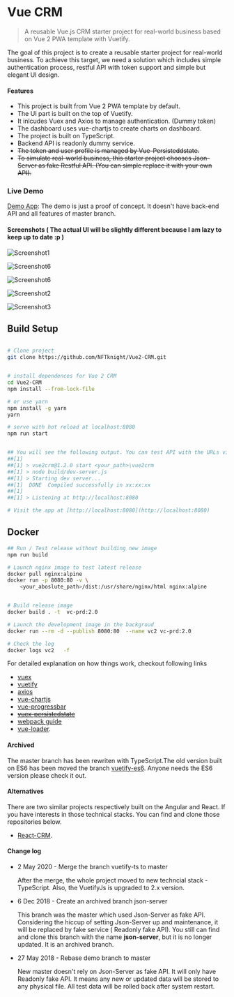 # Vue CRM

> A reusable Vue.js CRM starter project for real-world business based on Vue 2 PWA template with Vuetify.

The goal of this project is to create a reusable starter project for real-world business. To achieve this target, we need a solution which includes simple authentication process, restful API with token support and simple but elegant UI design.


#### Features

* This project is built from Vue 2 PWA template by default.
* The UI part is built on the top of Vuetify.
* It inlcudes Vuex and Axios to manage authentication. (Dummy token)
* The dashboard uses vue-chartjs to create charts on dashboard.
* The project is built on TypeScript.
* Backend API is readonly dummy service.
* ~~The token and user profile is managed by Vue-Persisteddstate.~~
* ~~To simulate real-world business, this starter project chooses Json-Server as fake Restful API. (You can simple replace it with your own API).~~


### Live Demo

[Demo App]():  The demo is just a proof of concept. It doesn't have back-end API and all features of master branch.

#### Screenshots ( The actual UI will be slightly different because I am lazy to keep up to date :p )

![Screenshot1](screenshots/screenshot-1.jpg)

![Screenshot6](screenshots/screenshot-6.jpg)

![Screenshot6](screenshots/screenshot-4.png)

![Screenshot2](screenshots/screenshot-2.png)

![Screenshot3](screenshots/screenshot-3.png)

<!-- ![Screenshot4](screenshots/screenshot-4.jpg)

![Screenshot5](screenshots/screenshot-5.jpg) -->

## Build Setup

``` bash

# Clone project
git clone https://github.com/NFTknight/Vue2-CRM.git


# install dependences for Vue 2 CRM
cd Vue2-CRM
npm install --from-lock-file

# or use yarn
npm install -g yarn
yarn

# serve with hot reload at localhost:8080
npm run start


## You will see the following output. You can test API with the URLs via browser.
##[1]
##[1] > vue2crm@1.2.0 start <your_path>\vue2crm
##[1] > node build/dev-server.js
##[1] > Starting dev server...
##[1]  DONE  Compiled successfully in xx:xx:xx
##[1]
##[1] > Listening at http://localhost:8080

# Visit the app at [http://localhost:8080](http://localhost:8080)

```

## Docker 


```bash
## Run / Test release without building new image
npm run build

# Launch nginx image to test latest release
docker pull nginx:alpine
docker run -p 8080:80 -v \
    <your_aboslute_path>/dist:/usr/share/nginx/html nginx:alpine


# Build release image
docker build . -t  vc-prd:2.0

# Launch the development image in the backgroud
docker run --rm -d --publish 8080:80  --name vc2 vc-prd:2.0

# Check the log
docker logs vc2   -f

```


For detailed explanation on how things work, checkout following links

* [vuex](https://vuex.vuejs.org/en/)
* [vuetify](https://vuetifyjs.com/)
* [axios](https://github.com/mzabriskie/axios/)
* [vue-chartjs](https://github.com/apertureless/vue-chartjs)
* [vue-progressbar](https://github.com/hilongjw/vue-progressbar)
* ~~[vuex-persistedstate](https://github.com/robinvdvleuten/vuex-persistedstate)~~
* [webpack guide](http://vuejs-templates.github.io/webpack/)
* [vue-loader](http://vuejs.github.io/vue-loader).


#### Archived

The master branch has been rewriten with TypeScript.The old version built on ES6 has been moved the branch [vuetify-es6](https://github.com/NFTknight/Vue2-CRM/tree/vuetify-es6). Anyone needs the ES6 version please check it out.

#### Alternatives

There are two similar projects respectively built on the Angular and React. If you have interests in those technical stacks. You can find and clone those repositories below.

* [React-CRM](https://github.com/NFTknight/React-CRM.git).


#### Change log

* 2 May 2020 - Merge the branch vuetify-ts to master

    After the merge, the whole project moved to new techncial stack - TypeScript. Also, the VuetifyJs is upgraded to 2.x version. 


*  6 Dec 2018 - Create an archived branch json-server

    This branch was the master which used Json-Server as fake API. Considering the hiccup of setting Json-Server up and maintenance, it will be replaced by fake service ( Readonly fake API). You still can find and clone this branch with the name __json-server__, but it is no longer updated. It is an archived branch.


*  27 May 2018 - Rebase demo branch to master

    New master doesn't rely on Json-Server as fake API. It will only have Readonly fake API. It means any new or updated data will be stored to any physical file. All test data will be rolled back after system restart.


